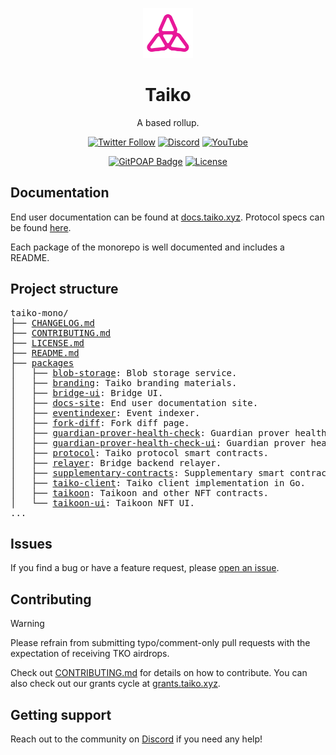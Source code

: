 <p align="center">
  <img src="./packages/branding/RGB SVG (For Digital Use)/Taiko Icon/taiko-icon-blk.svg" width="80" alt="Logo for Taiko" />
</p>

<h1 align="center">
  Taiko
</h1>

<p align="center">
  A based rollup.
</p>

<div align="center">

[![Twitter Follow](https://img.shields.io/twitter/follow/taikoxyz?style=social)](https://twitter.com/taikoxyz)
[![Discord](https://img.shields.io/discord/984015101017346058?color=%235865F2&label=Discord&logo=discord&logoColor=%23fff)](https://discord.gg/taikoxyz)
[![YouTube](https://img.shields.io/youtube/channel/subscribers/UCxd_ARE9LtAEdnRQA6g1TaQ)](https://www.youtube.com/@taikoxyz)

[![GitPOAP Badge](https://public-api.gitpoap.io/v1/repo/taikoxyz/taiko-mono/badge)](https://www.gitpoap.io/gh/taikoxyz/taiko-mono)
[![License](https://img.shields.io/github/license/taikoxyz/taiko-mono)](https://github.com/taikoxyz/taiko-mono/blob/main/LICENSE.md)

</div>

## Documentation

End user documentation can be found at [docs.taiko.xyz](https://docs.taiko.xyz). Protocol specs can be found [here](./packages/protocol/docs/README.md).

Each package of the monorepo is well documented and includes a README.

## Project structure

<pre>
taiko-mono/
├── <a href="./CHANGELOG.md">CHANGELOG.md</a>
├── <a href="./CONTRIBUTING.md">CONTRIBUTING.md</a>
├── <a href="./LICENSE.md">LICENSE.md</a>
├── <a href="./README.md">README.md</a>
├── <a href="./packages">packages</a>
│   ├── <a href="./packages/blobstorage">blob-storage</a>: Blob storage service.
│   ├── <a href="./packages/branding">branding</a>: Taiko branding materials.
│   ├── <a href="./packages/bridge-ui">bridge-ui</a>: Bridge UI.
│   ├── <a href="./packages/docs-site">docs-site</a>: End user documentation site.
│   ├── <a href="./packages/eventindexer">eventindexer</a>: Event indexer.
│   ├── <a href="./packages/fork-diff">fork-diff</a>: Fork diff page.
│   ├── <a href="./packages/guardian-prover-health-check">guardian-prover-health-check</a>: Guardian prover health check service.
│   ├── <a href="./packages/guardian-prover-health-check-ui">guardian-prover-health-check-ui</a>: Guardian prover health check UI.
│   ├── <a href="./packages/protocol">protocol</a>: Taiko protocol smart contracts.
│   ├── <a href="./packages/relayer">relayer</a>: Bridge backend relayer.
│   ├── <a href="./packages/supplementary-contracts">supplementary-contracts</a>: Supplementary smart contracts that are not part of the Taiko rollup protocol.
│   ├── <a href="./packages/taiko-client">taiko-client</a>: Taiko client implementation in Go.
│   ├── <a href="./packages/taikoon">taikoon</a>: Taikoon and other NFT contracts.
│   └── <a href="./packages/taikoon-ui">taikoon-ui</a>: Taikoon NFT UI.
...
</pre>

## Issues

If you find a bug or have a feature request, please [open an issue](https://github.com/taikoxyz/taiko-mono/issues/new/choose).

## Contributing

> [!WARNING]
> Please refrain from submitting typo/comment-only pull requests with the expectation of receiving TKO airdrops.

Check out [CONTRIBUTING.md](./CONTRIBUTING.md) for details on how to contribute. You can also check out our grants cycle at [grants.taiko.xyz](https://grants.taiko.xyz).

## Getting support

Reach out to the community on [Discord](https://discord.gg/taikoxyz) if you need any help!
